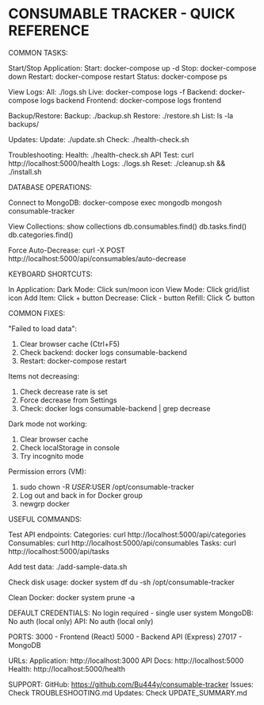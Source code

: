 CONSUMABLE TRACKER - QUICK REFERENCE
====================================

COMMON TASKS:

Start/Stop Application:
  Start:    docker-compose up -d
  Stop:     docker-compose down
  Restart:  docker-compose restart
  Status:   docker-compose ps

View Logs:
  All:      ./logs.sh
  Live:     docker-compose logs -f
  Backend:  docker-compose logs backend
  Frontend: docker-compose logs frontend

Backup/Restore:
  Backup:   ./backup.sh
  Restore:  ./restore.sh
  List:     ls -la backups/

Updates:
  Update:   ./update.sh
  Check:    ./health-check.sh

Troubleshooting:
  Health:   ./health-check.sh
  API Test: curl http://localhost:5000/health
  Logs:     ./logs.sh
  Reset:    ./cleanup.sh && ./install.sh

DATABASE OPERATIONS:

Connect to MongoDB:
  docker-compose exec mongodb mongosh consumable-tracker

View Collections:
  show collections
  db.consumables.find()
  db.tasks.find()
  db.categories.find()

Force Auto-Decrease:
  curl -X POST http://localhost:5000/api/consumables/auto-decrease

KEYBOARD SHORTCUTS:

In Application:
  Dark Mode: Click sun/moon icon
  View Mode: Click grid/list icon
  Add Item:  Click + button
  Decrease:  Click - button
  Refill:    Click ↻ button

COMMON FIXES:

"Failed to load data":
  1. Clear browser cache (Ctrl+F5)
  2. Check backend: docker logs consumable-backend
  3. Restart: docker-compose restart

Items not decreasing:
  1. Check decrease rate is set
  2. Force decrease from Settings
  3. Check: docker logs consumable-backend | grep decrease

Dark mode not working:
  1. Clear browser cache
  2. Check localStorage in console
  3. Try incognito mode

Permission errors (VM):
  1. sudo chown -R $USER:$USER /opt/consumable-tracker
  2. Log out and back in for Docker group
  3. newgrp docker

USEFUL COMMANDS:

Test API endpoints:
  Categories: curl http://localhost:5000/api/categories
  Consumables: curl http://localhost:5000/api/consumables
  Tasks: curl http://localhost:5000/api/tasks

Add test data:
  ./add-sample-data.sh

Check disk usage:
  docker system df
  du -sh /opt/consumable-tracker

Clean Docker:
  docker system prune -a

DEFAULT CREDENTIALS:
  No login required - single user system
  MongoDB: No auth (local only)
  API: No auth (local only)

PORTS:
  3000 - Frontend (React)
  5000 - Backend API (Express)
  27017 - MongoDB

URLs:
  Application: http://localhost:3000
  API Docs: http://localhost:5000
  Health: http://localhost:5000/health

SUPPORT:
  GitHub: https://github.com/Bu444y/consumable-tracker
  Issues: Check TROUBLESHOOTING.md
  Updates: Check UPDATE_SUMMARY.md
